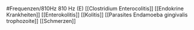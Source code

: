 #Frequenzen/810Hz
810 Hz (E)
[[Clostridium Enterocolitis]]
[[Endokrine Krankheiten]]
[[Enterokolitis]]
[[Kolitis]]
[[Parasites Endamoeba gingivalis trophozoite]]
[[Schmerzen]]